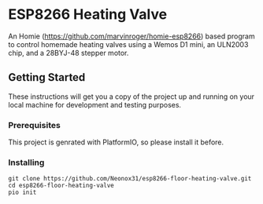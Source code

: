 # ESP8266 Heating Valve

An Homie (https://github.com/marvinroger/homie-esp8266) based program to control homemade heating valves using a Wemos D1 mini, an ULN2003 chip, and a 28BYJ-48 stepper motor.

## Getting Started

These instructions will get you a copy of the project up and running on your local machine for development and testing purposes.

### Prerequisites

This project is genrated with PlatformIO, so please install it before.

### Installing

```
git clone https://github.com/Neonox31/esp8266-floor-heating-valve.git
cd esp8266-floor-heating-valve
pio init
```
